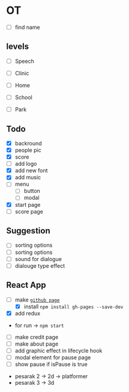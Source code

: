 # OT

- [ ] find name


## levels

- [ ] Speech
- [ ] Clinic
- [ ] Home
- [ ] School
- [ ] Park


## Todo

- [x] backround
- [x] people pic
- [x] score
- [ ] add logo
- [x] add new font
- [x] add music
- [ ] menu
    - [ ] button
    - [ ] modal
- [x] start page
- [ ] score page

## Suggestion

- [ ] sorting options
- [ ] sorting options
- [ ] sound for dialogue
- [ ] dialouge type effect

## React App

- [ ] make [`github page`](https://github.com/gitname/react-gh-pages)
  - [x] install `npm install gh-pages --save-dev`
-[x] add redux

* for run -> `npm start`

- [ ] make credit page
- [ ] make about page
- [ ] add graphic effect in lifecycle hook
- [ ] modal element for pause page
- [ ] show pause if isPause is true

* pesarak 2 -> 2d -> platformer
* pesarak 3 -> 3d
